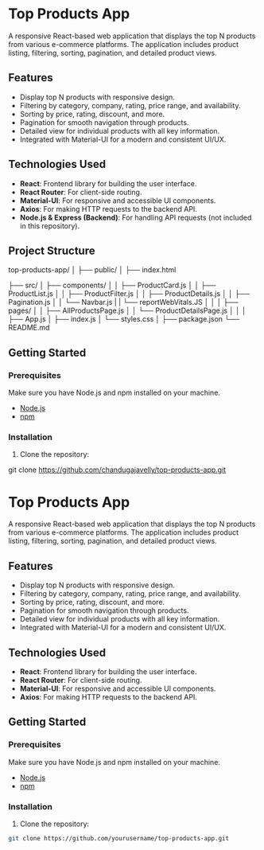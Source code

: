 # Top Products App

A responsive React-based web application that displays the top N products from various e-commerce platforms. The application includes product listing, filtering, sorting, pagination, and detailed product views.

## Features

- Display top N products with responsive design.
- Filtering by category, company, rating, price range, and availability.
- Sorting by price, rating, discount, and more.
- Pagination for smooth navigation through products.
- Detailed view for individual products with all key information.
- Integrated with Material-UI for a modern and consistent UI/UX.

## Technologies Used

- **React**: Frontend library for building the user interface.
- **React Router**: For client-side routing.
- **Material-UI**: For responsive and accessible UI components.
- **Axios**: For making HTTP requests to the backend API.
- **Node.js & Express (Backend)**: For handling API requests (not included in this repository).

## Project Structure

top-products-app/
│
├── public/
│   ├── index.html

├── src/
│   ├── components/
│   │   ├── ProductCard.js
│   │   ├── ProductList.js
│   │   ├── ProductFilter.js
│   │   ├── ProductDetails.js
│   │   ├── Pagination.js
│   │   └── Navbar.js
|   |   └── reportWebVitals.JS
│   │
│   ├── pages/
│   │   ├── AllProductsPage.js
│   │   └── ProductDetailsPage.js
│   │
│   ├── App.js
│   ├── index.js
│   └── styles.css
│
├── package.json
└── README.md


## Getting Started

### Prerequisites

Make sure you have Node.js and npm installed on your machine.

- [Node.js](https://nodejs.org/)
- [npm](https://www.npmjs.com/)

### Installation

1. Clone the repository:

git clone https://github.com/chandugajavelly/top-products-app.git



# Top Products App

A responsive React-based web application that displays the top N products from various e-commerce platforms. The application includes product listing, filtering, sorting, pagination, and detailed product views.

## Features

- Display top N products with responsive design.
- Filtering by category, company, rating, price range, and availability.
- Sorting by price, rating, discount, and more.
- Pagination for smooth navigation through products.
- Detailed view for individual products with all key information.
- Integrated with Material-UI for a modern and consistent UI/UX.

## Technologies Used

- **React**: Frontend library for building the user interface.
- **React Router**: For client-side routing.
- **Material-UI**: For responsive and accessible UI components.
- **Axios**: For making HTTP requests to the backend API.

## Getting Started

### Prerequisites

Make sure you have Node.js and npm installed on your machine.

- [Node.js](https://nodejs.org/)
- [npm](https://www.npmjs.com/)

### Installation

1. Clone the repository:

```bash
git clone https://github.com/yourusername/top-products-app.git
